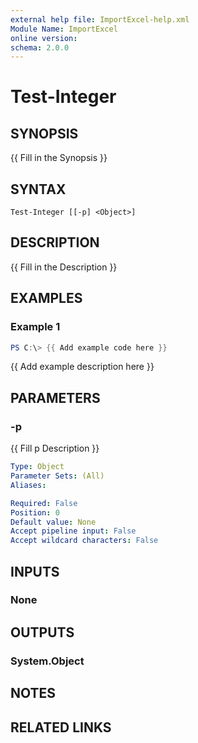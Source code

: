 ```yaml
---
external help file: ImportExcel-help.xml
Module Name: ImportExcel
online version:
schema: 2.0.0
---
```


# Test-Integer

## SYNOPSIS
{{ Fill in the Synopsis }}

## SYNTAX

```
Test-Integer [[-p] <Object>]
```

## DESCRIPTION
{{ Fill in the Description }}

## EXAMPLES

### Example 1
```powershell
PS C:\> {{ Add example code here }}
```

{{ Add example description here }}

## PARAMETERS

### -p
{{ Fill p Description }}

```yaml
Type: Object
Parameter Sets: (All)
Aliases:

Required: False
Position: 0
Default value: None
Accept pipeline input: False
Accept wildcard characters: False
```

## INPUTS

### None

## OUTPUTS

### System.Object
## NOTES

## RELATED LINKS
